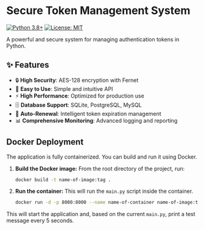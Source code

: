 # Secure Token Management System
[![Python 3.8+](https://img.shields.io/badge/python-3.8+-blue.svg)](https://www.python.org/downloads/)
[![License: MIT](https://img.shields.io/badge/License-MIT-yellow.svg)](https://opensource.org/licenses/MIT)

A powerful and secure system for managing authentication tokens in Python.

## ✨ Features

- 🔒 **High Security**: AES-128 encryption with Fernet
- 🎯 **Easy to Use**: Simple and intuitive API
- ⚡ **High Performance**: Optimized for production use
- 🗄️ **Database Support**: SQLite, PostgreSQL, MySQL
- 🔄 **Auto-Renewal**: Intelligent token expiration management
- 📊 **Comprehensive Monitoring**: Advanced logging and reporting

## Docker Deployment

The application is fully containerized. You can build and run it using Docker.

1.  **Build the Docker image:**
    From the root directory of the project, run:
    ```bash
    docker build -t name-of-image:tag .
    ```

2.  **Run the container:**
    This will run the `main.py` script inside the container.
    ```bash
    docker run -d -p 8000:8000 --name name-of-container name-of-image:tag
    ```

This will start the application and, based on the current `main.py`, print a test message every 5 seconds.